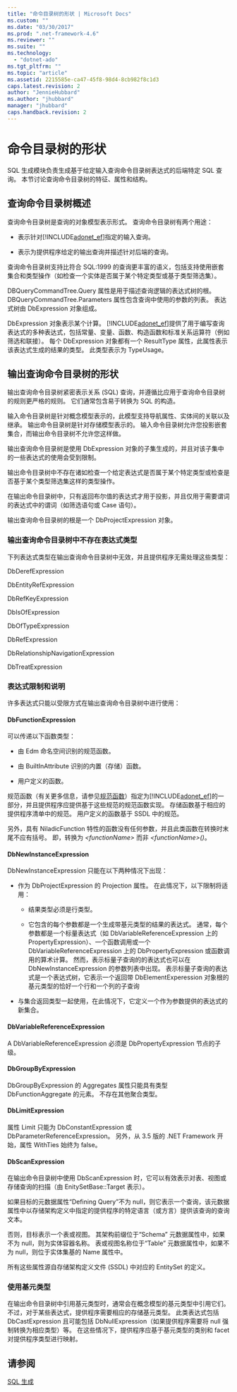 ```yaml
---
title: "命令目录树的形状 | Microsoft Docs"
ms.custom: ""
ms.date: "03/30/2017"
ms.prod: ".net-framework-4.6"
ms.reviewer: ""
ms.suite: ""
ms.technology: 
  - "dotnet-ado"
ms.tgt_pltfrm: ""
ms.topic: "article"
ms.assetid: 2215585e-ca47-45f8-98d4-8cb982f8c1d3
caps.latest.revision: 2
author: "JennieHubbard"
ms.author: "jhubbard"
manager: "jhubbard"
caps.handback.revision: 2
---
```

# 命令目录树的形状
SQL 生成模块负责生成基于给定输入查询命令目录树表达式的后端特定 SQL 查询。  本节讨论查询命令目录树的特征、属性和结构。  
  
## 查询命令目录树概述  
 查询命令目录树是查询的对象模型表示形式。  查询命令目录树有两个用途：  
  
-   表示针对[!INCLUDE[adonet_ef](../../../../../includes/adonet-ef-md.md)]指定的输入查询。  
  
-   表示为提供程序给定的输出查询并描述针对后端的查询。  
  
 查询命令目录树支持比符合 SQL:1999 的查询更丰富的语义，包括支持使用嵌套集合和类型操作（如检查一个实体是否属于某个特定类型或基于类型筛选集）。  
  
 DBQueryCommandTree.Query 属性是用于描述查询逻辑的表达式树的根。  DBQueryCommandTree.Parameters 属性包含查询中使用的参数的列表。  表达式树由 DbExpression 对象组成。  
  
 DbExpression 对象表示某个计算。  [!INCLUDE[adonet_ef](../../../../../includes/adonet-ef-md.md)]提供了用于编写查询表达式的多种表达式，包括常量、变量、函数、构造函数和标准关系运算符（例如筛选和联接）。  每个 DbExpression 对象都有一个 ResultType 属性，此属性表示该表达式生成的结果的类型。  此类型表示为 TypeUsage。  
  
## 输出查询命令目录树的形状  
 输出查询命令目录树紧密表示关系 \(SQL\) 查询，并遵循比应用于查询命令目录树的规则更严格的规则。  它们通常包含易于转换为 SQL 的构造。  
  
 输入命令目录树是针对概念模型表示的，此模型支持导航属性、实体间的关联以及继承。  输出命令目录树是针对存储模型表示的。  输入命令目录树允许您投影嵌套集合，而输出命令目录树不允许您这样做。  
  
 输出查询命令目录树是使用 DbExpression 对象的子集生成的，并且对该子集中的一些表达式的使用会受到限制。  
  
 输出命令目录树中不存在诸如检查一个给定表达式是否属于某个特定类型或检查是否基于某个类型筛选集这样的类型操作。  
  
 在输出命令目录树中，只有返回布尔值的表达式才用于投影，并且仅用于需要谓词的表达式中的谓词（如筛选语句或 Case 语句）。  
  
 输出查询命令目录树的根是一个 DbProjectExpression 对象。  
  
### 输出查询命令目录树中不存在表达式类型  
 下列表达式类型在输出查询命令目录树中无效，并且提供程序无需处理这些类型：  
  
 DbDerefExpression  
  
 DbEntityRefExpression  
  
 DbRefKeyExpression  
  
 DbIsOfExpression  
  
 DbOfTypeExpression  
  
 DbRefExpression  
  
 DbRelationshipNavigationExpression  
  
 DbTreatExpression  
  
### 表达式限制和说明  
 许多表达式只能以受限方式在输出查询命令目录树中进行使用：  
  
#### DbFunctionExpression  
 可以传递以下函数类型：  
  
-   由 Edm 命名空间识别的规范函数。  
  
-   由 BuiltInAttribute 识别的内置（存储）函数。  
  
-   用户定义的函数。  
  
 规范函数（有关更多信息，请参见[规范函数](../../../../../docs/framework/data/adonet/ef/language-reference/canonical-functions.md)）指定为[!INCLUDE[adonet_ef](../../../../../includes/adonet-ef-md.md)]的一部分，并且提供程序应提供基于这些规范的规范函数实现。  存储函数基于相应的提供程序清单中的规范。  用户定义的函数基于 SSDL 中的规范。  
  
 另外，具有 NiladicFunction 特性的函数没有任何参数，并且此类函数在转换时末尾不应有括号。  即，转换为 *\<functionName\>* 而非 *\<functionName\>\(\)*。  
  
#### DbNewInstanceExpression  
 DbNewInstanceExpression 只能在以下两种情况下出现：  
  
-   作为 DbProjectExpression 的 Projection 属性。  在此情况下，以下限制将适用：  
  
    -   结果类型必须是行类型。  
  
    -   它包含的每个参数都是一个生成带基元类型的结果的表达式。  通常，每个参数都是一个标量表达式（如 DbVariableReferenceExpression 上的 PropertyExpression）、一个函数调用或一个 DbVariableReferenceExpression 上的 DbPropertyExpression 或函数调用的算术计算。  然而，表示标量子查询的的表达式也可以在 DbNewInstanceExpression 的参数列表中出现。  表示标量子查询的表达式是一个表达式树，它表示一个返回带 DbElementExperession 对象根的基元类型的恰好一个行和一个列的子查询  
  
-   与集合返回类型一起使用，在此情况下，它定义一个作为参数提供的表达式的新集合。  
  
#### DbVariableReferenceExpression  
 A DbVariableReferenceExpression 必须是 DbPropertyExpression 节点的子级。  
  
#### DbGroupByExpression  
 DbGroupByExpression 的 Aggregates 属性只能具有类型 DbFunctionAggregate 的元素。  不存在其他聚合类型。  
  
#### DbLimitExpression  
 属性 Limit 只能为 DbConstantExpression 或 DbParameterReferenceExpression。  另外，从 3.5 版的 .NET Framework 开始，属性 WithTies 始终为 false。  
  
#### DbScanExpression  
 在输出命令目录树中使用 DbScanExpression 时，它可以有效表示对表、视图或存储查询的扫描（由 EnitySetBase::Target 表示）。  
  
 如果目标的元数据属性“Defining Query”不为 null，则它表示一个查询，该元数据属性中以存储架构定义中指定的提供程序的特定语言（或方言）提供该查询的查询文本。  
  
 否则，目标表示一个表或视图。  其架构前缀位于“Schema” 元数据属性中，如果不为 null，则为实体容器名称。  表或视图名称位于“Table” 元数据属性中，如果不为 null，则位于实体集基的 Name 属性中。  
  
 所有这些属性源自存储架构定义文件 \(SSDL\) 中对应的 EntitySet 的定义。  
  
### 使用基元类型  
 在输出命令目录树中引用基元类型时，通常会在概念模型的基元类型中引用它们。  不过，对于某些表达式，提供程序需要相应的存储基元类型。  此类表达式包括 DbCastExpression 且可能包括 DbNullExpression（如果提供程序需要将 null 强制转换为相应类型）等。  在这些情况下，提供程序应基于基元类型的类别和 facet 对提供程序类型进行映射。  
  
## 请参阅  
 [SQL 生成](../../../../../docs/framework/data/adonet/ef/sql-generation.md)